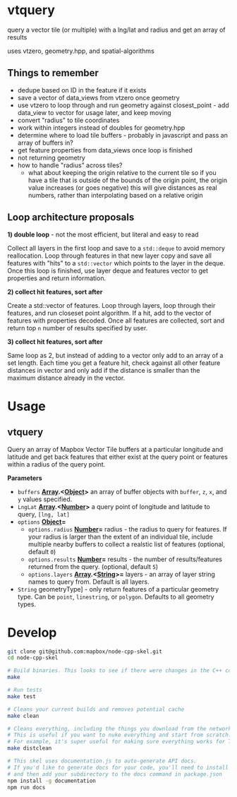 # vtquery

query a vector tile (or multiple) with a lng/lat and radius and get an array of results

uses vtzero, geometry.hpp, and spatial-algorithms

## Things to remember

-   dedupe based on ID in the feature if it exists
-   save a vector of data_views from vtzero once geometry
-   use vtzero to loop through and run geometry against closest_point - add data_view to vector for usage later, and keep moving
-   convert "radius" to tile coordinates
-   work within integers instead of doubles for geometry.hpp
-   determine where to load tile buffers - probably in javascript and pass an array of buffers in?
-   get feature properties from data_views once loop is finished
-   not returning geometry
-   how to handle "radius" across tiles?
    -   what about keeping the origin relative to the current tile so if you have a tile that is outside of the bounds of the origin point, the origin value increases (or goes negative) this will give distances as real numbers, rather than interpolating based on a relative origin

## Loop architecture proposals

**1) double loop** - not the most efficient, but literal and easy to read

Collect all layers in the first loop and save to a `std::deque` to avoid memory reallocation. Loop through features in that new layer copy and save all features with "hits" to a `std::vector` which points to the layer in the deque. Once this loop is finished, use layer deque and features vector to get properties and return information.

**2) collect hit features, sort after**

Create a std::vector of features. Loop through layers, loop through their features, and run closeset point algorithm. If a hit, add to the vector of features with properties decoded. Once all features are collected, sort and return top `n` number of results specified by user.

**3) collect hit features, sort after**

Same loop as 2, but instead of adding to a vector only add to an array of a set length. Each time you get a feature hit, check against all other feature distances in vector and only add if the distance is smaller than the maximum distance already in the vector.

# Usage

## vtquery

Query an array of Mapbox Vector Tile buffers at a particular longitude and latitude and get back
features that either exist at the query point or features within a radius of the query point.

**Parameters**

-   `buffers` **[Array](https://developer.mozilla.org/en-US/docs/Web/JavaScript/Reference/Global_Objects/Array).&lt;[Object](https://developer.mozilla.org/en-US/docs/Web/JavaScript/Reference/Global_Objects/Object)>** an array of buffer objects with `buffer`, `z`, `x`, and `y` values specified.
-   `LngLat` **[Array](https://developer.mozilla.org/en-US/docs/Web/JavaScript/Reference/Global_Objects/Array).&lt;[Number](https://developer.mozilla.org/en-US/docs/Web/JavaScript/Reference/Global_Objects/Number)>** a query point of longitude and latitude to query, `[lng, lat]`
-   `options` **[Object](https://developer.mozilla.org/en-US/docs/Web/JavaScript/Reference/Global_Objects/Object)=** 
    -   `options.radius` **[Number](https://developer.mozilla.org/en-US/docs/Web/JavaScript/Reference/Global_Objects/Number)=** radius - the radius to query for features. If your radius is larger than
        the extent of an individual tile, include multiple nearby buffers to collect a realstic list of features (optional, default `0`)
    -   `options.results` **[Number](https://developer.mozilla.org/en-US/docs/Web/JavaScript/Reference/Global_Objects/Number)=** results - the number of results/features returned from the query. (optional, default `5`)
    -   `options.layers` **[Array](https://developer.mozilla.org/en-US/docs/Web/JavaScript/Reference/Global_Objects/Array).&lt;[String](https://developer.mozilla.org/en-US/docs/Web/JavaScript/Reference/Global_Objects/String)>=** layers - an array of layer string names to query from. Default is all layers.
-   `String`  geometryType] - only return features of a particular geometry type. Can be `point`, `linestring`, or `polygon`.
    Defaults to all geometry types.

# Develop

```bash
git clone git@github.com:mapbox/node-cpp-skel.git
cd node-cpp-skel

# Build binaries. This looks to see if there were changes in the C++ code. This does not reinstall deps.
make

# Run tests
make test

# Cleans your current builds and removes potential cache
make clean

# Cleans everything, including the things you download from the network in order to compile (ex: npm packages).
# This is useful if you want to nuke everything and start from scratch.
# For example, it's super useful for making sure everything works for Travis, production, someone else's machine, etc
make distclean

# This skel uses documentation.js to auto-generate API docs.
# If you'd like to generate docs for your code, you'll need to install documentation.js,
# and then add your subdirectory to the docs command in package.json
npm install -g documentation
npm run docs
```
